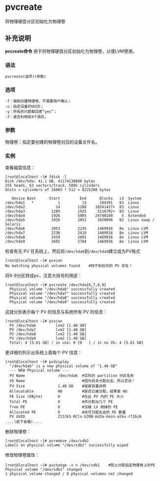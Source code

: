 pvcreate
===

将物理硬盘分区初始化为物理卷

## 补充说明

**pvcreate命令** 用于将物理硬盘分区初始化为物理卷，以便LVM使用。

### 语法

```shell
pvcreate(选项)(参数)
```

### 选项

```shell
-f：强制创建物理卷，不需要用户确认；
-u：指定设备的UUID；
-y：所有的问题都回答“yes”；
-Z：是否利用前4个扇区。
```

### 参数

物理卷：指定要创建的物理卷对应的设备文件名。

### 实例

查看磁盘信息：

```shell
[root@localhost ~]# fdisk -l
Disk /dev/hda: 41.1 GB, 41174138880 bytes
255 heads, 63 sectors/track, 5005 cylinders
Units = cylinders of 16065 * 512 = 8225280 bytes

   Device Boot      Start         End      Blocks   id  System
/dev/hda1   *           1          13      104391   83  Linux
/dev/hda2              14        1288    10241437+  83  Linux
/dev/hda3            1289        1925     5116702+  83  Linux
/dev/hda4            1926        5005    24740100    5  Extended
/dev/hda5            1926        2052     1020096   82  Linux swap / Solaris
/dev/hda6            2053        2235     1469916   8e  Linux LVM
/dev/hda7            2236        2418     1469916   8e  Linux LVM
/dev/hda8            2419        2601     1469916   8e  Linux LVM
/dev/hda9            2602        2784     1469916   8e  Linux LVM
```

检查有无 PV 在系统上，然后将`/dev/hda6`到`/dev/hda9`建立成为PV格式

```shell
[root@localhost ~]# pvscan
No matching physical volumes found    #找不到任何的 PV 存在！
```

将6-9分区转成pv，注意大括号的用途：

```shell
[root@localhost ~]# pvcreate /dev/hda{6,7,8,9}
  Physical volume "/dev/hda6" successfully created
  Physical volume "/dev/hda7" successfully created
  Physical volume "/dev/hda8" successfully created
  Physical volume "/dev/hda9" successfully created
```

这就分別表示每个 PV 的信息与系统所有 PV 的信息：

```shell
[root@localhost ~]# pvscan
  PV /dev/hda6         lvm2 [1.40 GB]
  PV /dev/hda7         lvm2 [1.40 GB]
  PV /dev/hda8         lvm2 [1.40 GB]
  PV /dev/hda9         lvm2 [1.40 GB]
  Total: 4 [5.61 GB] / in use: 0 [0   ] / in no VG: 4 [5.61 GB]
```

更详细的列示出系统上面每个 PV 信息：

```shell
[root@localhost ~]# pvdisplay
  "/dev/hda6" is a new physical volume of "1.40 GB"
  --- NEW Physical volume ---
  PV Name               /dev/hda6  #实际的 partition 分区名称
  VG Name                          #因为尚未分配出去，所以空白！
  PV Size               1.40 GB    #就是容量说明
  Allocatable           NO         #是否已被分配，结果是 NO
  PE Size (KByte)       0          #在此 PV 內的 PE 大小
  Total PE              0          #共分割出几个 PE
  free PE               0          #沒被 LV 用掉的 PE
  Allocated PE          0          #尚可分配出去的 PE 数量
  PV UUID               Z13Jk5-RCls-UJ8B-HzDa-Gesn-atku-rf2biN
....(底下省略)....
```

删除物理卷：

```shell
[root@localhost ~]# pvremove /dev/sdb2
Labels on physical volume "/dev/sdb2" successfully wiped
```

修改物理卷属性：

```shell
[root@localhost ~]# pvchange -x n /dev/sdb1    #禁止分配指定物理卷上的PE
Physical volume "/dev/sdb1" changed
1 physical volume changed / 0 physical volumes not changed
```


<!-- Linux命令行搜索引擎：https://jaywcjlove.github.io/linux-command/ -->
